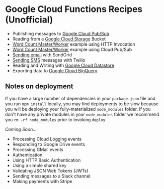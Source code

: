 # Google Cloud Functions Recipes (Unofficial)

 - Publishing messages to [Google Cloud Pub/Sub](/pubsub)
 - Reading from a [Google Cloud Storage](/gcs) Bucket
 - [Word Count Master/Worker](/worker_http) example using HTTP Invocation
 - [Word Count Master/Worker](/worker_pubsub) example using Cloud Pub/Sub
 - [Sending email](/sendgrid) with SendGrid
 - [Sending SMS](/twilio) messages with Twilio
 - Reading and Writing with [Google Cloud Datastore](/datastore)
 - Exporting data to [Google Cloud BigQuery](/bigquery)

## Notes on deployment
If you have a large number of dependencies in your `package.json` file and you run `npm install` locally, you may find deployments to be slow because you will be deploying your fully-materialized `node_modules` folder.  If you don't have any private modules in your `node_modules` folder we recommend you `rm -rf node_modules` prior to invoking `deploy`

*Coming Soon...*

 - Processing Cloud Logging events
 - Responding to Google Drive events
 - Processing GMail events
 - Authentication
  - Using HTTP Basic Authentication
  - Using a simple shared key
  - Validating JSON Web Tokens (JWTs)
 - Sending messages to a Slack channel
 - Making payments with Stripe
